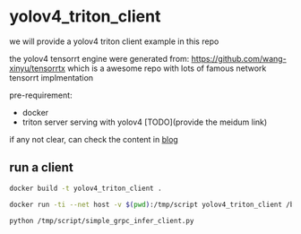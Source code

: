 # yolov4_triton_client

we will provide a yolov4 triton client example in this repo

the yolov4 tensorrt engine were generated from: https://github.com/wang-xinyu/tensorrtx
which is a awesome repo with lots of famous network tensorrt implmentation

pre-requirement:

- docker
- triton server serving with yolov4 [TODO](provide the meidum link)

if any not clear, can check the content in [blog](https://medium.com/@penolove15/yolov4-with-triton-inference-server-and-client-6b02f085c622)

## run a client

```bash
docker build -t yolov4_triton_client .

docker run -ti --net host -v $(pwd):/tmp/script yolov4_triton_client /bin/bash;

python /tmp/script/simple_grpc_infer_client.py
```